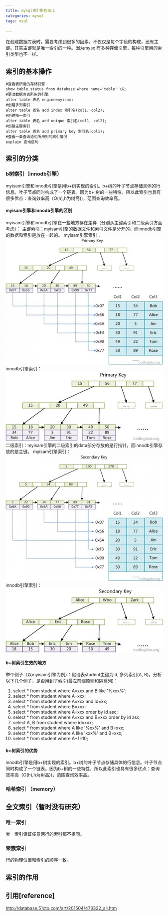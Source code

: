 ```yaml
---
title: mysql索引那些事儿
categories: mysql
tags: msql

---
```

在创建数据库表时，需要考虑到很多的因素。不仅仅是每个字段的构成，还有主键。其实主键就是唯一索引的一种。因为mysql有多种存储引擎，每种引擎用的索引类型也不一样。
<!--more-->
## 索引的基本操作

    #查看表所用的存储引擎
    show table status from database where name='table' \G;
    #更改数据库表所用的引擎
    alter table 表名 engine=myisam;
    #创建多列索引
    alter table 表名 add index 索引名(col1, col2);
    #创建唯一索引
    alter table 表名 add unique 索引名(col1, col2);
    #创建主键索引
    alter table 表名 add primary key 索引名(col1);
    #查看一条查询语句所用到的索引情况
    explain 查询语句

## 索引的分类

### b树索引（innodb引擎）

myisam引擎和innodb引擎是用b+树实现的索引。b+树的叶子节点存储具体的行信息。叶子节点同时构成了一个链表。因为b+       树的一些特性，所以此索引也具有很多优点：查询效率高（O(h),h为树高))，范围查询效率高。

#### myisam引擎和innodb引擎的区别

myisam引擎和innodb引擎在一些地方存在差异（分别从主键索引和二级索引方面考虑）：
主键索引：myisam引擎的数据文件和索引文件是分开的。而innodb引擎的数据和索引是放在一起的。
myisam引擎索引：
![myisam引擎索引](https://raw.githubusercontent.com/buptlsy/images/master/mysql_index_my_primarykey.jpg)
innodb引擎索引：
![innodb引擎索引](https://raw.githubusercontent.com/buptlsy/images/master/mysql_index_innodb_primarykey.jpg)
二级索引：myisam引擎的二级索引的data部分存放的是行指针，而innodb引擎存放的是主键。
myisam引擎索引：
![myisam引擎索引](https://raw.githubusercontent.com/buptlsy/images/master/mysql_index_myisam_secondarykey.jpg)
innodb引擎索引：
![innodb引擎索引](https://raw.githubusercontent.com/buptlsy/images/master/mysql_index_innodb_secondarykey.jpg)

#### b+树索引生效的地方

举个例子（以myisam引擎为例）：假设表student主键为id, 多列索引(A, B)。分析以下几个例子，是否用到了索引(最左前缀原则和隔离列)：
1. select * from student where A=xxx and B like '%xxx%';
2. select * from student where A=xxx;
3. select * from student where A=xxx and id=xx;
4. select * from student where B=xxx;
5. select * from student where A=xxx order by id asc;
6. select * from student where A=xxx and B=xxx order by id asc;
7. select A, B from student where id=xxx;
8. select * from student where A like '%xx%' and B=xxx;
9. select * from student where A like 'xxx%' and B=xxx;
10. select * from student where A+1=10;

#### b+树索引的优势

innodb引擎是用b+树实现的索引。b+树的叶子节点存储具体的行信息。叶子节点同时构成了一个链表。因为b+树的一些特性，所以此索引也具有很多优点：查询效率高（O(h),h为树高))，范围查询效率高。

### 哈希索引 （memory）



## 全文索引（暂时没有研究）

### 唯一索引

唯一索引保证任意两行的索引都不相同。

### 聚簇索引

行的物理位置和索引的顺序一致。

###  

## 索引的作用

## 引用[reference]
http://database.51cto.com/art/201504/473322_all.htm
